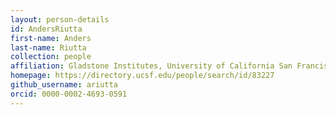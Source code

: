 ```yaml
---
layout: person-details
id: AndersRiutta
first-name: Anders
last-name: Riutta
collection: people
affiliation: Gladstone Institutes, University of California San Francisco, California, USA
homepage: https://directory.ucsf.edu/people/search/id/83227
github_username: ariutta
orcid: 0000-0002-4693-0591
---
```

